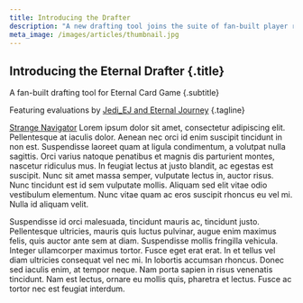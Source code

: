 ```yaml
---
title: Introducing the Drafter
description: "A new drafting tool joins the suite of fan-built player resources for **Eternal Card Game** at **ShiftStoned**. Featuring evaluations by **Jedi_EJ** and **Eternal Journey**."
meta_image: /images/articles/thumbnail.jpg
---
```

## Introducing the Eternal Drafter {.title}

A fan-built drafting tool for Eternal Card Game
{.subtitle}

Featuring evaluations by [Jedi_EJ and Eternal Journey][EJ]
{.tagline}

  [EJ]: /drafter/EternalJourney/


[Strange Navigator][] Lorem ipsum dolor sit amet, consectetur adipiscing elit. Pellentesque at iaculis dolor. Aenean nec orci id enim suscipit tincidunt in non est. Suspendisse laoreet quam at ligula condimentum, a volutpat nulla sagittis. Orci varius natoque penatibus et magnis dis parturient montes, nascetur ridiculus mus. In feugiat lectus at justo blandit, ac egestas est suscipit. Nunc sit amet massa semper, vulputate lectus in, auctor risus. Nunc tincidunt est id sem vulputate mollis. Aliquam sed elit vitae odio vestibulum elementum. Nunc vitae quam ac eros suscipit rhoncus eu vel mi. Nulla id aliquam velit.

  [Strange Navigator]: /articles/StrangeNavigator.html

Suspendisse id orci malesuada, tincidunt mauris ac, tincidunt justo. Pellentesque ultricies, mauris quis luctus pulvinar, augue enim maximus felis, quis auctor ante sem at diam. Suspendisse mollis fringilla vehicula. Integer ullamcorper maximus tortor. Fusce eget erat erat. In et tellus vel diam ultricies consequat vel nec mi. In lobortis accumsan rhoncus. Donec sed iaculis enim, at tempor neque. Nam porta sapien in risus venenatis tincidunt. Nam est lectus, ornare eu mollis quis, pharetra et lectus. Fusce ac tortor nec est feugiat interdum.